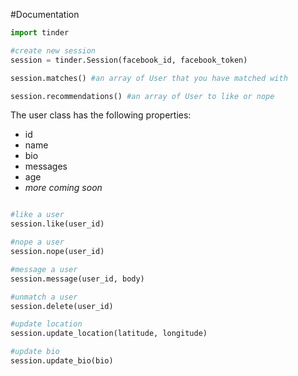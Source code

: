 #Documentation

```python
import tinder

#create new session
session = tinder.Session(facebook_id, facebook_token)

session.matches() #an array of User that you have matched with

session.recommendations() #an array of User to like or nope
```
The user class has the following properties:

 * id
 * name
 * bio
 * messages
 * age
 * *more coming soon*

```python

#like a user
session.like(user_id)

#nope a user
session.nope(user_id)

#message a user
session.message(user_id, body)

#unmatch a user
session.delete(user_id)

#update location 
session.update_location(latitude, longitude)

#update bio
session.update_bio(bio)
```

